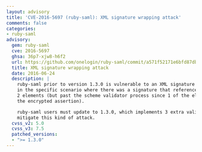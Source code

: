 ```yaml
---
layout: advisory
title: 'CVE-2016-5697 (ruby-saml): XML signature wrapping attack'
comments: false
categories:
- ruby-saml
advisory:
  gem: ruby-saml
  cve: 2016-5697
  ghsa: 36p7-xjw8-h6f2
  url: https://github.com/onelogin/ruby-saml/commit/a571f52171e6bfd87db59822d1d9e8c38fb3b995
  title: XML signature wrapping attack
  date: 2016-06-24
  description: |
    ruby-saml prior to version 1.3.0 is vulnerable to an XML signature wrapping attack
    in the specific scenario where there was a signature that referenced at the same time
    2 elements (but past the scheme validator process since 1 of the element was inside
    the encrypted assertion).

    ruby-saml users must update to 1.3.0, which implements 3 extra validations to
    mitigate this kind of attack.
  cvss_v2: 5.0
  cvss_v3: 7.5
  patched_versions:
  - ">= 1.3.0"
---
```

